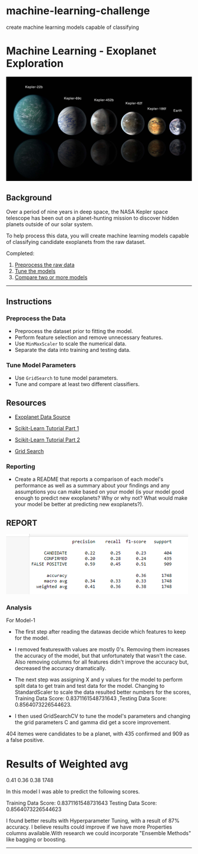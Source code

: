 # machine-learning-challenge
create machine learning models capable of classifying
# Machine Learning - Exoplanet Exploration

![exoplanets.jpg](Images/exoplanets.jpg)


## Background

Over a period of nine years in deep space, the NASA Kepler space telescope has been out on a planet-hunting mission to discover hidden planets outside of our solar system.

To help process this data, you will create machine learning models capable of classifying candidate exoplanets from the raw dataset.

Completed:

1. [Preprocess the raw data](#Preprocessing)
2. [Tune the models](#Tune-Model-Parameters)
3. [Compare two or more models](#Evaluate-Model-Performance)

- - -

## Instructions

### Preprocess the Data

* Preprocess the dataset prior to fitting the model.
* Perform feature selection and remove unnecessary features.
* Use `MinMaxScaler` to scale the numerical data.
* Separate the data into training and testing data.

### Tune Model Parameters

* Use `GridSearch` to tune model parameters.
* Tune and compare at least two different classifiers.


## Resources

* [Exoplanet Data Source](https://www.kaggle.com/nasa/kepler-exoplanet-search-results)

* [Scikit-Learn Tutorial Part 1](https://www.youtube.com/watch?v=4PXAztQtoTg)



* [Scikit-Learn Tutorial Part 2](https://www.youtube.com/watch?v=gK43gtGh49o&t=5858s)

* [Grid Search](https://scikit-learn.org/stable/modules/grid_search.html)

### Reporting
* Create a README that reports a comparison of each model's performance as well as a summary about your findings and any assumptions you can make based on your model (is your model good enough to predict new exoplanets? Why or why not? What would make your model be better at predicting new exoplanets?).

## REPORT
![data.png](Images/data.png)

### Analysis

For Model-1 
* The first step after reading the datawas decide which features to keep for the model. 

* I removed  featureswith values are mostly 0's. Removing them increases the accuracy of the model, but that unfortunately that wasn't the case. Also removing columns for all features didn't improve the accuracy but, decreased the accuracy dramatically.

* The next step was assigning X and y values for the model to perform split data to get train and test data for the model.
 Changing to StandardScaler to scale the data resulted better numbers for the scores, Training Data Score: 0.8371161548731643 ,Testing Data Score: 0.8564073226544623.

* I then used GridSearchCV to tune the model's parameters and changing the grid parameters C and gamma did get a score improvement.

404 itemes were candidates to be  a planet, with 435 confirmed and 909 as a false positive.

 # Results of Weighted avg 
 0.41      0.36      0.38      1748

In this model I was able to predict the following scores.

Training Data Score: 0.8371161548731643
Testing Data Score: 0.8564073226544623

I found better results with Hyperparameter Tuning, with a result of 87% accuracy.
I believe results could improve if we have more Properties columns available.With research we could incorporate "Ensemble Methods" like bagging or boosting.





- - -
